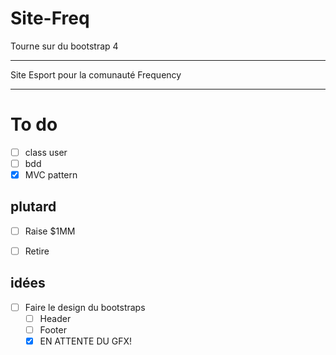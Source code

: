 # Site-Freq

Tourne sur du bootstrap 4

_____________________

Site Esport pour la comunauté Frequency



_____________________


# To do
- [ ] class user
- [ ] bdd
- [x] MVC pattern

## plutard
- [ ] Raise $1MM
- [ ] Retire


## idées
- [ ] Faire le design du bootstraps
    - [ ] Header
    - [ ] Footer
    - [x] EN ATTENTE DU GFX!
